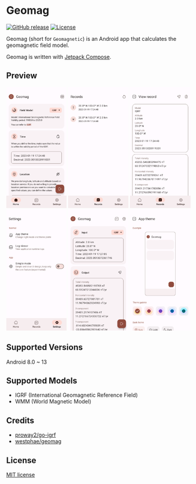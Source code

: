 # Geomag
[![GitHub release](https://img.shields.io/github/v/release/ya0211/Geomag)](https://github.com/ya0211/Geomag/releases) [![License](https://img.shields.io/github/license/ya0211/Geomag?color=blue)](LICENSE)

Geomag (short for `Geomagnetic`) is an Android app that calculates the geomagnetic field model.

Geomag is written with [Jetpack Compose](https://developer.android.com/jetpack/compose).

## Preview
<p><img src="app/screenshots/1.png" width="32%" /> <img src="app/screenshots/2.png" width="32%" /> <img src="app/screenshots/3.png" width="32%" />
<img src="app/screenshots/4.png" width="32%" /> <img src="app/screenshots/5.png" width="32%" /> <img src="app/screenshots/6.png" width="32%" /></p>

## Supported Versions
Android 8.0 ~ 13

## Supported Models
 - IGRF (International Geomagnetic Reference Field)
 - WMM (World Magnetic Model)
 
 ## Credits
 - [proway2/go-igrf](https://github.com/proway2/go-igrf.git)
 - [westphae/geomag](https://github.com/westphae/geomag.git)

 ## License
 [MIT license](LICENSE)

